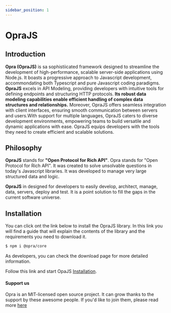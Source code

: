```yaml
---
sidebar_position: 1
---
```


# OpraJS

## Introduction

**Opra (OpraJS)** is sa sophistiicated framework designed to streamline the development of high-performance, scalable server-side applications using Node.js. It boasts a progressive approach to Javascript development, accommondating both Typescript and pure Javascript coding paradigms. **OpraJS** excels in API Modeling, providing developers with intuitive tools for defining endpoints and structuring HTTP protocols. **Its robust data modeling capabilities enable efficient handling of complex data structures and relationships.** Moreover, OpraJS offers seamless integration with client interfaces, ensuring smooth communication between servers and users.With support for multiple languages, OpraJS caters to diverse development environments, empowering teams to build versatile and dynamic applications with ease. OpraJS equips developers with the tools they need to create efficient and scalable solutions.

## Philosophy

**OpraJS** stands for **"Open Protocol for Rich API"**. Opra stands for "Open Protocol for Rich API". It was created to solve unsolvable questions in today's Javascript libraries. It was developed to manage very large structured data and logic.

**OpraJS** in designed for developers to easily develop, architect, manage, data, servers, deploy and test. It is a point solution to fill the gaps in the current software universe.

## Installation

You can click ont the link below to install the OpraJS library. In this link you will find a guide that will explain the contents of the library and the requirements you need to download it.

```bash
$ npm i @opra/core
```

As developers, you can check the download page for more detailed information.

Follow this link and start OpaJS [Installation](./Installation.md).

#### Support us

Opra is an MIT-licensed open source project. It can grow thanks to the support by these awesome people. If you'd like to join them, please read more [here](./support)